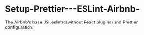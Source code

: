 # Setup-Prettier---ESLint-Airbnb-

The Airbnb's base JS .eslintrc(without React plugins) and Prettier configuration.
